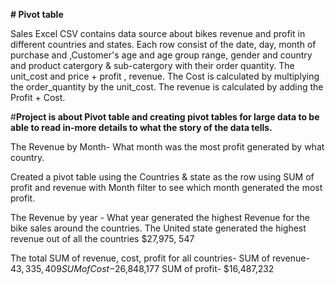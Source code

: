**# Pivot table**

Sales Excel CSV contains data source about bikes revenue and profit in different countries and states. 
Each row consist of the date, day, month of purchase and ,Customer's age and age group range, gender and country and product catergory & sub-catergory with their order quantity. The unit_cost and price + profit , revenue. 
The Cost is calculated by multiplying the order_quantity by the unit_cost.
The revenue is calculated by adding the Profit + Cost.

#**Project is about Pivot table and creating pivot tables for large data to be able to read in-more details to what the story of the data tells.**

The Revenue by Month- What month was the most profit generated by what country. 

Created a pivot table using the Countries & state as the row using SUM of profit and revenue with Month filter to see which month generated the most profit. 

The Revenue by year - What year generated the highest Revenue for the bike sales around the countries. 
The United state generated the highest revenue out of all the countries $27,975, 547

The total SUM of revenue, cost, profit for all countries- 
SUM of revenue- $43,335,409
SUM of Cost-$26,848,177
SUM of profit- $16,487,232

